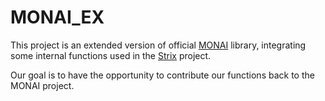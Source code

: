 # MONAI_EX
This project is an extended version of official [MONAI](https://github.com/Project-MONAI/MONAI) library, integrating some internal functions used in the [Strix](https://github.com/Project-Strix/Strix) project.

Our goal is to have the opportunity to contribute our functions back to the MONAI project.
